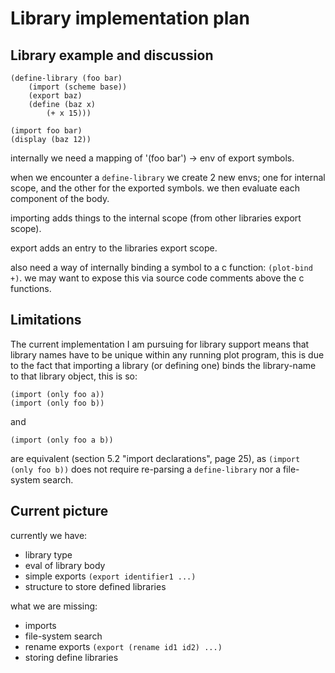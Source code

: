 Library implementation plan
============================

Library example and discussion
------------------------------

    (define-library (foo bar)
        (import (scheme base))
        (export baz)
        (define (baz x)
            (+ x 15)))

    (import foo bar)
    (display (baz 12))

internally we need a mapping of '(foo bar') -> env of export symbols.

when we encounter a `define-library` we create 2 new envs; one for internal scope, and the other for the exported symbols.
we then evaluate each component of the body.

importing adds things to the internal scope (from other libraries export scope).

export adds an entry to the libraries export scope.

also need a way of internally binding a symbol to a c function: `(plot-bind +)`.
we may want to expose this via source code comments above the c functions.


Limitations
-----------

The current implementation I am pursuing for library support means that library names have to be unique within any running plot program,
this is due to the fact that importing a library (or defining one) binds the library-name to that library object, this is so:

    (import (only foo a))
    (import (only foo b))

and

    (import (only foo a b))

are equivalent (section 5.2 "import declarations", page 25), as `(import (only foo b))` does not require re-parsing a `define-library` nor
a file-system search.


Current picture
---------------
currently we have:

* library type
* eval of library body
* simple exports `(export identifier1 ...)`
* structure to store defined libraries


what we are missing:

* imports
* file-system search
* rename exports `(export (rename id1 id2) ...)`
* storing define libraries


